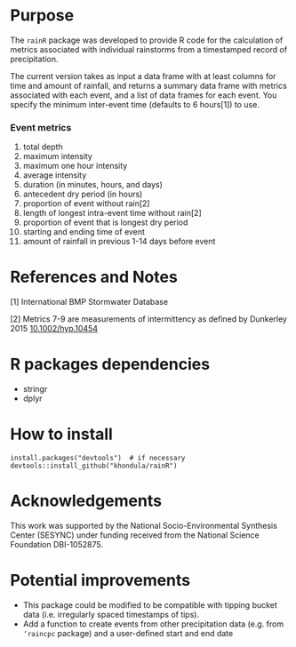 # Purpose

The `rainR` package was developed to provide R code for the calculation of metrics associated with individual rainstorms from a timestamped record of precipitation. 

The current version takes as input a data frame with at least columns for time and amount of rainfall, and returns a summary data frame with metrics associated with each event, and a list of data frames for each event. You specify the minimum inter-event time (defaults to 6 hours[1]) to use. 

### Event metrics

1. total depth
2. maximum intensity
3. maximum one hour intensity
4. average intensity
5. duration (in minutes, hours, and days)
6. antecedent dry period (in hours)
7. proportion of event without rain[2]
8. length of longest intra-event time without rain[2]
9. proportion of event that is longest dry period 
10. starting and ending time of event
11. amount of rainfall in previous 1-14 days before event

# References and Notes

[1] International BMP Stormwater Database 

[2] Metrics 7-9 are measurements of intermittency as defined by Dunkerley 2015 [10.1002/hyp.10454](http://onlinelibrary.wiley.com/doi/10.1002/hyp.10454/abstract)

# R packages dependencies

- stringr
- dplyr

# How to install

```
install.packages("devtools")  # if necessary
devtools::install_github("khondula/rainR")
```

# Acknowledgements

This work was supported by the National Socio-Environmental Synthesis Center (SESYNC) under funding received from the National Science Foundation DBI-1052875.

# Potential improvements

- This package could be modified to be compatible with tipping bucket data (i.e. irregularly spaced timestamps of tips). 
- Add a function to create events from other precipitation data (e.g. from `‘raincpc` package) and a user-defined start and end date

